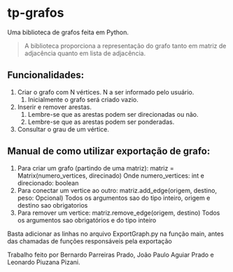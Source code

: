 # tp-grafos

Uma biblioteca de grafos feita em Python.

> A biblioteca proporciona a representação do grafo tanto em matriz de adjacência quanto em lista de adjacência.

## Funcionalidades:

1. Criar o grafo com N vértices. N a ser informado pelo usuário.
   1. Inicialmente o grafo será criado vazio.
2. Inserir e remover arestas.
   1. Lembre-se que as arestas podem ser direcionadas ou não.
   2. Lembre-se que as arestas podem ser ponderadas.
3. Consultar o grau de um vértice.


## Manual de como utilizar exportação de grafo:

1. Para criar um grafo (partindo de uma matriz):
   matriz = Matrix(numero_vertices, direcinado)
   Onde numero_vertices: int e direcionado: boolean
2. Para conectar um vertice ao outro:
   matriz.add_edge(origem, destino, peso: Opcional)
   Todos os argumentos sao do tipo inteiro, origem e destino sao obrigatorios
3. Para remover um vertice:
   matriz.remove_edge(origem, destino)
   Todos os argumentos sao obrigatórios e do tipo inteiro

Basta adicionar as linhas no arquivo ExportGraph.py na função main, antes das chamadas de funções responsáveis pela exportação

Trabalho feito por Bernardo Parreiras Prado, João Paulo Aguiar Prado e Leonardo Piuzana Pizani.
